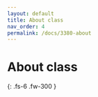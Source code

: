 ```yaml
---
layout: default
title: About class
nav_order: 4
permalink: /docs/3380-about
---
```


# About class


{: .fs-6 .fw-300 }
